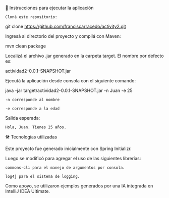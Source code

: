🧪 Instrucciones para ejecutar la aplicación

    Cloná este repositorio:

git clone https://github.com/franciscarracedo/activity2.git

Ingresá al directorio del proyecto y compilá con Maven:

mvn clean package

Localizá el archivo .jar generado en la carpeta target. El nombre por defecto es:

actividad2-0.0.1-SNAPSHOT.jar

Ejecutá la aplicación desde consola con el siguiente comando:

java -jar target/actividad2-0.0.1-SNAPSHOT.jar -n Juan -e 25

    -n corresponde al nombre

    -e corresponde a la edad

Salida esperada:

    Hola, Juan. Tienes 25 años.

🛠️ Tecnologías utilizadas

Este proyecto fue generado inicialmente con Spring Initializr.

Luego se modificó para agregar el uso de las siguientes librerías:

    commons-cli para el manejo de argumentos por consola.

    log4j para el sistema de logging.

Como apoyo, se utilizaron ejemplos generados por una IA integrada en IntelliJ IDEA Ultimate.
